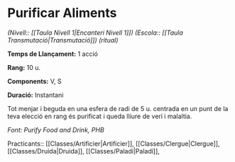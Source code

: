 # Purificar Aliments

*(Nivell:: [[Taula Nivell 1|Encanteri Nivell 1]]) (Escola:: [[Taula Transmutació|Transmutació]]) (ritual)*

**Temps de Llançament:** 1 acció

**Rang:** 10 u.

**Components:** V, S

**Duració:** Instantani

Tot menjar i beguda en una esfera de radi de 5 u. centrada en un punt de la teva elecció en rang és purificat i queda lliure de verí i malaltia.


*Font: Purify Food and Drink, PHB*



Practicants:: [[Classes/Artificier|Artificier]], [[Classes/Clergue|Clergue]], [[Classes/Druida|Druida]], [[Classes/Paladí|Paladí]], 